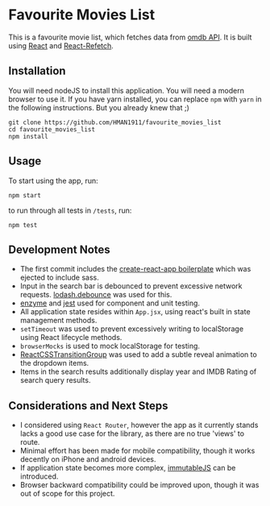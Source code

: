 # Favourite Movies List

This is a favourite movie list, which fetches data from [omdb API](http://www.omdbapi.com/). It is built using [React](https://github.com/facebook/react) and [React-Refetch](https://github.com/heroku/react-refetch).

## Installation

You will need nodeJS to install this application. You will need a modern browser to use it. If you have yarn installed, you can replace `npm` with `yarn` in the following instructions. But you already knew that ;)

```
git clone https://github.com/HMAN1911/favourite_movies_list
cd favourite_movies_list
npm install
```

## Usage
To start using the app, run:

```
npm start
```

to run through all tests in `/tests`, run:

```
npm test
```

## Development Notes

* The first commit includes the [create-react-app boilerplate](https://github.com/facebookincubator/create-react-app) which was ejected to include sass.
* Input in the search bar is debounced to prevent excessive network requests. [lodash.debounce](https://www.npmjs.com/package/lodash.debounce) was used for this.
* [enzyme](https://github.com/airbnb/enzyme) and [jest](https://github.com/facebook/jest) used for component and unit testing.
* All application state resides within `App.jsx`, using react's built in state management methods.
* `setTimeout` was used to prevent excessively writing to localStorage using React lifecycle methods.
* `browserMocks` is used to mock localStorage for testing.
* [ReactCSSTransitionGroup](https://www.npmjs.com/package/react-addons-css-transition-group) was used to add a subtle reveal animation to the dropdown items.
* Items in the search results additionally display year and IMDB Rating of search query results.

## Considerations and Next Steps

* I considered using `React Router`, however the app as it currently stands lacks a good use case for the library, as there are no true 'views' to route.
* Minimal effort has been made for mobile compatibility, though it works decently on iPhone and android devices.
* If application state becomes more complex, [immutableJS](https://facebook.github.io/immutable-js/) can be introduced.
* Browser backward compatibility could be improved upon, though it was out of scope for this project.


